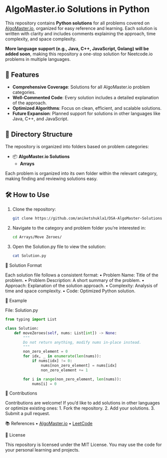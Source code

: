 # AlgoMaster.io Solutions in Python

This repository contains **Python solutions** for all problems covered on [AlgoMaster.io](https://algomaster.io), organized for easy reference and learning. Each solution is written with clarity and includes comments explaining the approach, time complexity, and space complexity.

**More language support (e.g., Java, C++, JavaScript, Golang) will be added soon**, making this repository a one-stop solution for Neetcode.io problems in multiple languages.

## 🌟 Features
- **Comprehensive Coverage**: Solutions for all AlgoMaster.io problem categories.
- **Well-Commented Code**: Every solution includes a detailed explanation of the approach.
- **Optimized Algorithms**: Focus on clean, efficient, and scalable solutions.
- **Future Expansion**: Planned support for solutions in other languages like Java, C++, and JavaScript.

## 📂 Directory Structure
The repository is organized into folders based on problem categories:

- 📦 **AlgoMaster.io Solutions**
  - **Arrays**


Each problem is organized into its own folder within the relevant category, making finding and reviewing solutions easy.

## 🛠 How to Use
1. Clone the repository:
   ```bash
   git clone https://github.com/aniketshukla1/DSA-AlgoMaster-Solutions.git
   ```
2.	Navigate to the category and problem folder you’re interested in:
     ```bash
     cd Arrays/Move Zeroes/
     ```
3.  Open the Solution.py file to view the solution:
     ```bash
     cat Solution.py
     ```

📖 Solution Format

Each solution file follows a consistent format:
	•	Problem Name: Title of the problem.
	•	Problem Description: A short summary of the problem.
	•	Approach: Explanation of the solution approach.
	•	Complexity: Analysis of time and space complexity.
	•	Code: Optimized Python solution.

🧩 Example

File: Solution.py

```python
from typing import List

class Solution:
    def moveZeroes(self, nums: List[int]) -> None:
        """
        Do not return anything, modify nums in-place instead.
        """
        non_zero_element = 0
        for idx, _ in enumerate(len(nums)):
            if nums[idx] != 0:
                nums[non_zero_element] = nums[idx]
                non_zero_element += 1

        for i in range(non_zero_element, len(nums)):
            nums[i] = 0
```

🚀 Contributions

Contributions are welcome! If you’d like to add solutions in other languages or optimize existing ones:
	1.	Fork the repository.
	2.	Add your solutions.
	3.	Submit a pull request.

📚 References
	•	[AlgoMaster.io](https://algomaster.io)
	•	[LeetCode](https://leetcode.com)

📜 License

This repository is licensed under the MIT License. You may use the code for your personal learning and projects.
